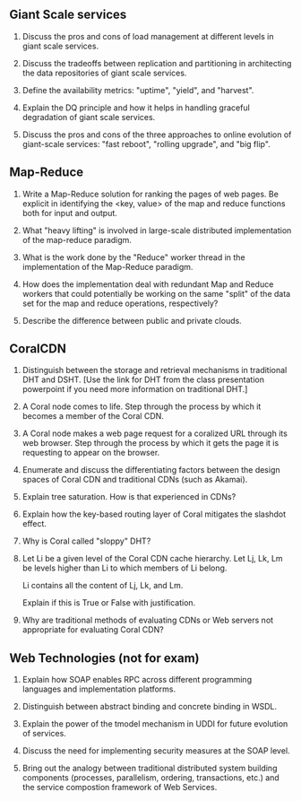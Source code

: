 Giant Scale services
--------------------
1) Discuss the pros and cons of load management at different levels in
   giant scale services.

2) Discuss the tradeoffs between replication and partitioning in architecting
   the data repositories of giant scale services.

3) Define the availability metrics: "uptime", "yield", and "harvest".

4) Explain the DQ principle and how it helps in handling graceful
   degradation of giant scale services.

5) Discuss the pros and cons of the three approaches to online evolution of
   giant-scale services: "fast reboot", "rolling upgrade", and "big flip".

Map-Reduce
----------
1) Write a Map-Reduce solution for ranking the pages of web pages.  Be explicit
   in identifying the <key, value> of the map and reduce functions both for
   input and output.

2) What "heavy lifting" is involved in large-scale distributed implementation
   of the map-reduce paradigm.

3) What is the work done by the "Reduce" worker thread in the implementation
   of the Map-Reduce paradigm.

4) How does the implementation deal with redundant Map and Reduce workers that
   could potentially be working on the same "split" of the data set for the
   map and reduce operations, respectively?

5) Describe the difference between public and private clouds.

CoralCDN
----------
1) Distinguish between the storage and retrieval mechanisms in
   traditional DHT and DSHT. [Use the link for DHT
   from the class presentation powerpoint if you need more
   information on traditional DHT.]

2) A Coral node comes to life.  Step through the process by which
   it becomes a member of the Coral CDN.

3) A Coral node makes a web page request for a coralized URL through its
   web browser.  Step through the process by which it gets the page it
   is requesting to appear on the browser.

4) Enumerate and discuss the differentiating factors between the
   design spaces of Coral CDN and traditional CDNs (such as Akamai).

5) Explain tree saturation.  How is that experienced in CDNs?

6) Explain how the key-based routing layer of Coral mitigates the
   slashdot effect.

7) Why is Coral called "sloppy" DHT?

8) Let Li be a given level of the Coral CDN cache hierarchy.  Let Lj, Lk, Lm
   be levels higher than Li to which members of Li belong.

   Li contains all the content of Lj, Lk, and Lm.

   Explain if this is True or False with justification.

9) Why are traditional methods of evaluating CDNs or Web servers not
   appropriate for evaluating Coral CDN?

Web Technologies (not for exam)
-------------------------------
1) Explain how SOAP enables RPC across different programming
   languages and implementation platforms.

2) Distinguish between abstract binding and concrete binding in WSDL.

3) Explain the power of the tmodel mechanism in UDDI for future evolution
   of services.

4) Discuss the need for implementing security measures at the SOAP level.

5) Bring out the analogy between traditional distributed system building
   components (processes, parallelism, ordering, transactions, etc.)
   and the service compostion framework of Web Services.
